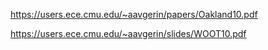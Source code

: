 https://users.ece.cmu.edu/~aavgerin/papers/Oakland10.pdf

https://users.ece.cmu.edu/~aavgerin/slides/WOOT10.pdf
